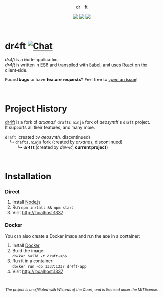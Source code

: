 <p align="center">
  dr<img src="https://raw.githubusercontent.com/dr4fters/dr4ft/master/public/4.png" height="14">ft
</p>

<p align='center'>
  <a href="https://travis-ci.com/dr4fters/dr4ft"><img src=https://travis-ci.com/dr4fters/dr4ft.svg?branch=master></a>
  <a href="https://david-dm.org/dr4fters/dr4ft"><img src=https://david-dm.org/dr4fters/dr4ft.svg></a>
  <a href="https://david-dm.org/dr4fters/dr4ft?type=dev"><img src=https://david-dm.org/dr4fters/dr4ft/dev-status.svg></a>
</p>



<br>

# dr4ft [![Chat](https://badges.gitter.im/dr4fters/dr4ft.svg)](https://gitter.im/dr4fters/dr4ft)

*dr4ft* is a <kbd>Node</kbd> application.<br>
*dr4ft* is written in [ES6] and transpiled with [Babel], and uses [React] on the client-side.

Found **bugs** or have **feature requests**? Feel free to [open an issue](https://github.com/dr4fters/dr4ft/issues/new)!



<br>

# Project History

[dr4ft](http://dr4ft.info) is a fork of *arxanas*' `drafts.ninja` fork of *aeosynth*'s `draft` project.<br>
It supports all their features, and many more.

`draft` (created by *aeosynth*, discontinued)<br>
&nbsp;&nbsp;&nbsp; ↳ `drafts.ninja` fork (created by *arxanas*, discontinued)<br>
&nbsp;&nbsp;&nbsp;&nbsp;&nbsp;&nbsp;&nbsp;&nbsp;&nbsp;&nbsp; ↳ **`dr4ft`** (created by *dev-id*, **current project**)



<br>

# Installation

### Direct

1) Install [Node.js](https://nodejs.org/download/)
2) Run `npm install && npm start`
3) Visit [http://localhost:1337](http://localhost:1337)


### Docker

You can also create a Docker image and run the app in a container:
1) Install [Docker](https://www.docker.com/)
2) Build the image:<br>
`docker build -t dr4ft-app .`
3) Run it in a container:<br>
`docker run -dp 1337:1337 dr4ft-app`<br>
4) Visit [http://localhost:1337](http://localhost:1337)



<br>

<p align='center'>
  <sub><i>The project is unaffiliated with Wizards of the Coast, and is licensed under the MIT license.</i></sub>
</p>



<!-- this are reference links -->
  [ES6]: https://github.com/lukehoban/es6features
  [Babel]: https://github.com/babel/babel
  [React]: https://github.com/facebook/react
  
